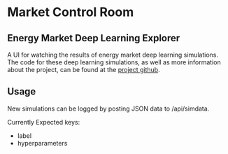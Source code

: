 # Market Control Room
## Energy Market Deep Learning Explorer

A UI for watching the results of energy market deep learning simulations. The code for these deep learning simulations, as well as more information about the project, can be found at the [project github](https://github.com/luke-marshall/energy-market-deep-learning).

## Usage
New simulations can be logged by posting JSON data to /api/simdata.

Currently Expected keys:
- label
- hyperparameters
